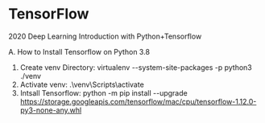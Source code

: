 # TensorFlow

2020 Deep Learning Introduction with Python+Tensorflow
 
A. How to Install Tensorflow on Python 3.8
 1. Create venv Directory: virtualenv --system-site-packages -p python3 ./venv
 2. Activate venv: .\venv\Scripts\activate
 3. Intsall Tensorflow: python -m pip install --upgrade https://storage.googleapis.com/tensorflow/mac/cpu/tensorflow-1.12.0-py3-none-any.whl

